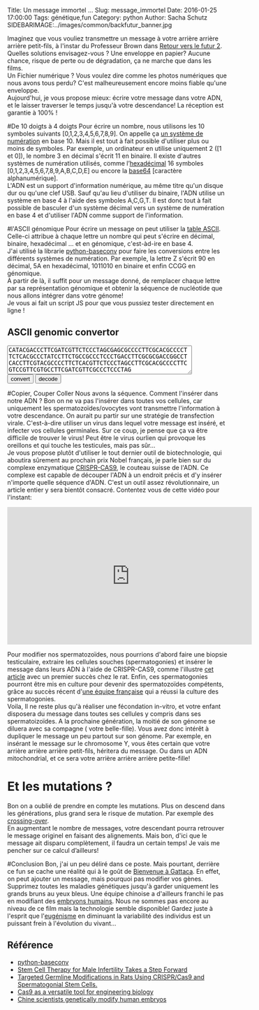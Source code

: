 Title: Un message immortel ... 
Slug: message_immortel
Date: 2016-01-25 17:00:00
Tags: génétique,fun
Category: python
Author: Sacha Schutz
SIDEBARIMAGE:../images/common/backfutur_banner.jpg 

Imaginez que vous vouliez transmettre un message à votre arrière arrière arrière petit-fils, à l'instar du Professeur Brown dans [Retour vers le futur 2](https://fr.wikipedia.org/wiki/Retour_vers_le_futur_2). Quelles solutions envisagez-vous ? Une enveloppe en papier? Aucune chance, risque de perte ou de dégradation, ça ne marche que dans les films.    
Un Fichier numérique ? Vous voulez dire comme les photos numériques que nous avons tous perdu? C'est malheureusement encore moins fiable qu'une enveloppe.    
Aujourd'hui, je vous propose mieux: écrire votre message dans votre ADN, et le laisser traverser le temps jusqu'à votre descendance! La réception est garantie à 100% !

#De 10 doigts à 4 doigts 
Pour écrire un nombre, nous utilisons les 10 symboles suivants [0,1,2,3,4,5,6,7,8,9]. On appelle ça [un système de numération](https://fr.wikipedia.org/wiki/Syst%C3%A8me_de_num%C3%A9ration) en base 10. Mais il est tout à fait possible d'utiliser plus ou moins de symboles. Par exemple, un ordinateur en utilise uniquement 2 ([1 et 0]), le nombre 3 en décimal s'écrit 11 en binaire. Il existe d'autres systèmes de numération utilisés, comme l’[hexadécimal](https://fr.wikipedia.org/wiki/Syst%C3%A8me_hexad%C3%A9cimal) 16 symboles [0,1,2,3,4,5,6,7,8,9,A,B,C,D,E] ou encore la [base64](https://fr.wikipedia.org/wiki/Base64) [caractère alphanumérique].    
L'ADN est un support d'information numérique, au même titre qu'un disque dur ou qu'une clef USB. Sauf qu'au lieu d'utiliser du binaire, l'ADN utilise un système en base 4 à l'aide des symboles A,C,G,T. Il est donc tout à fait possible de basculer d'un système décimal vers un système de numération en base 4 et d'utiliser l'ADN comme support de l'information.

#l'ASCII génomique
Pour écrire un message on peut utiliser la [table ASCII](https://fr.wikipedia.org/wiki/American_Standard_Code_for_Information_Interchange#Table_des_128_caract.C3.A8res_ASCII). Celle-ci attribue à chaque lettre un nombre qui peut s'écrire en décimal, binaire, hexadécimal ... et en génomique, c'est-àd-ire en base 4.   
J'ai utilisé la librarie [python-baseconv](https://pypi.python.org/pypi/python-baseconv/1.1.3) pour faire les conversions entre les différents systèmes de numération. Par exemple, la lettre Z s'écrit 90 en décimal, 5A en hexadécimal, 1011010 en binaire et enfin CCGG en génomique.   
A partir de là, il suffit pour un message donné, de remplacer chaque lettre par sa représentation génomique et obtenir la séquence de nucléotide que nous allons intégrer dans votre génome!      
Je vous ai fait un script JS pour que vous pussiez tester directement en ligne ! 

## ASCII genomic convertor 

<form>
 <textarea id="area" rows="4" cols="50">CATACGACCCTTCGATCGTTCTCCCTAGCGAGCGCCCCTTCGCACGCCCCTTCTCACGCCCTATCCTTCTGCCGCCCTCCCTGACCTTCGCGCGACCGGCCTCACCTTCGTACGCCCCTTCTCACGTTCTCCCTAGCCTTCGCACGCCCCTTCGTCCGTTCGTGCCTTCGATCGTTCGCCCTCCCTAG
</textarea> <br/>
<input type="button" value="convert" onClick="start_encode()">
<input type="button" value="decode" onClick="start_decode()">
<script>

function start_encode()
{
    var textArea = document.getElementById("area");
    // On remplace les caracteres space, car ils s'encode sur 3 et pas 4 symboles
    textArea.value = encode(textArea.value.replace(/\s/g,"_"));
}

function start_decode()
{
    var textArea = document.getElementById("area");
    textArea.value = decode(textArea.value).replace(/_/g," ");

}


function encode(txt){
var code = ['A','C','G','T'];
var output = "";
    for (var i in txt)
    {
    var raw = txt[i].charCodeAt(0).toString(4);
    acgt = raw.replace(/0|1|2|3/g, function lambda(x){return code[x];});
    output+=acgt;
  }
return output;
}
//===========================================================================
function decode(txt){
var code = {'A':0,'C':1,'G':2,'T':3};
var output = "";
    for (var i=0; i<txt.length; i+=4)
    {
    acgt  = txt.substring(i,i+4);
    bases = acgt.replace(/A|C|G|T/g, function lambda(x){return code[x];});
    output+=String.fromCharCode(parseInt(bases,4));

    }
    return output;
}
</script>
</form>


#Copier, Couper Coller 
Nous avons la séquence. Comment l'insérer dans notre ADN ? Bon on ne va pas l'insérer dans toutes vos cellules, car uniquement les spermatozoïdes/ovocytes vont transmettre l'information à votre descendance. On aurait pu partir sur une stratégie de transfection virale. C'est-à-dire utiliser un virus dans lequel votre message est inséré, et infecter vos cellules germinales. Sur ce coup, je pense que ça va être difficile de trouver le virus! Peut être le virus ourlien qui provoque les oreillons et qui touche les testicules, mais pas sûr...     
Je vous propose plutôt d'utiliser le tout dernier outil de biotechnologie, qui aboutira sûrement au prochain prix Nobel français, je parle bien sur du complexe enzymatique [CRISPR-CAS9](https://fr.wikipedia.org/wiki/Cas9), le couteau suisse de l'ADN. Ce complexe est capable de découper l'ADN à un endroit précis et d'y insérer n'importe quelle séquence d'ADN. C'est un outil assez révolutionnaire, un article entier y sera bientôt consacré. Contentez vous de cette vidéo pour l'instant: 

<iframe width="560" height="315" src="https://www.youtube.com/embed/2pp17E4E-O8" frameborder="0" allowfullscreen></iframe>


Pour modifier nos spermatozoïdes, nous pourrions d'abord faire une biopsie testiculaire, extraire les cellules souches (spermatogonies) et insérer le message dans leurs ADN à l'aide de CRISPR-CAS9, comme l'illustre [cet article](http://www.ncbi.nlm.nih.gov/pubmed/25772367) avec un premier succès chez le rat. Enfin, ces spermatogonies pourront être mis en culture pour devenir des spermatozoïdes compétents, grâce au succès récent d'[une équipe française](http://www.cell.com/cell-stem-cell/abstract/S1934-5909%2812%2900587-5) qui a réussi la culture des spermatogonies.    
Voila, Il ne reste plus qu'à réaliser une fécondation in-vitro, et votre enfant disposera du message dans toutes ses cellules y compris dans ses spermatoizoïdes. A la prochaine génération, la moitié de son génome se diluera avec sa compagne ( votre belle-fille). Vous avez donc intérêt à dupliquer le message un peu partout sur son génome. Par exemple, en insérant le message sur le chromosome Y, vous êtes certain que votre arrière arrière arrière petit-fils, héritera du message. Ou dans un ADN mitochondrial, et ce sera votre arrière arrière arrière petite-fille!     

# Et les mutations ?
Bon on a oublié de prendre en compte les mutations. Plus on descend dans les générations, plus grand sera le risque de mutation. Par exemple des [crossing-over](https://fr.wikipedia.org/wiki/Enjambement_%28g%C3%A9n%C3%A9tique%29).  
En augmentant le nombre de messages, votre descendant pourra retrouver le message originel en faisant des alignements. Mais bon, d'ici que le message ait disparu complètement, il faudra un certain temps! Je vais me pencher sur ce calcul d’ailleurs!

#Conclusion
Bon, j'ai un peu déliré dans ce poste. Mais pourtant, derrière ce fun se cache une réalité qui à le goût de [Bienvenue à Gattaca](https://fr.wikipedia.org/wiki/Bienvenue_%C3%A0_Gattaca). En effet, on peut ajouter un message, mais pourquoi pas modifier vos gènes. Supprimez toutes les maladies génétiques jusqu'à garder uniquement les grands bruns au yeux bleus. Une équipe chinoise a d'ailleurs franchi le pas en modifiant des [embryons humains](http://www.ncbi.nlm.nih.gov/pubmed/25894090).  Nous ne sommes pas encore au niveau de ce film mais la technologie semble disponible! Gardez juste à l'esprit que l'[eugénisme](https://fr.wikipedia.org/wiki/Eug%C3%A9nisme) en diminuant la variabilité des individus est un puissant frein à l'évolution du vivant... 


## Référence 
* [python-baseconv](https://pypi.python.org/pypi/python-baseconv/1.1.3)   
* [Stem Cell Therapy for Male Infertility Takes a Step Forward](http://www.cell.com/cell-stem-cell/abstract/S1934-5909%2812%2900587-5)
* [Targeted Germline Modifications in Rats Using CRISPR/Cas9 and Spermatogonial Stem Cells.](http://www.ncbi.nlm.nih.gov/pubmed/25772367)
* [Cas9 as a versatile tool for engineering biology](http://www.nature.com/nmeth/journal/v10/n10/full/nmeth.2649.html)
* [Chine scientists genetically modify human embryos](http://www.nature.com/news/chinese-scientists-genetically-modify-human-embryos-1.17378)
